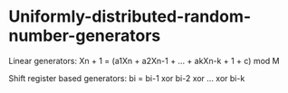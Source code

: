 # Uniformly-distributed-random-number-generators

Linear generators:
Xn + 1 = (a1Xn + a2Xn-1 + ... + akXn-k + 1 + c) mod M 

Shift register based generators:
bi = bi-1 xor bi-2 xor ... xor bi-k
